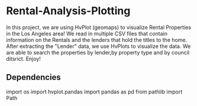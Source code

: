# Rental-Analysis-Plotting
In this project, we are using HvPlot (geomaps) to visualize Rental Properties in the Los Angeles area!  We read in multiple CSV files that contain information on the Rentals and the lenders that hold the titles to the home.  After extracting the "Lender" data, we use HvPlots to visualize the data.  We are able to search the properties by lender,by property type and by council ditsrict. Enjoy!

## Dependencies
import os
import hvplot.pandas
import pandas as pd
from pathlib import Path




